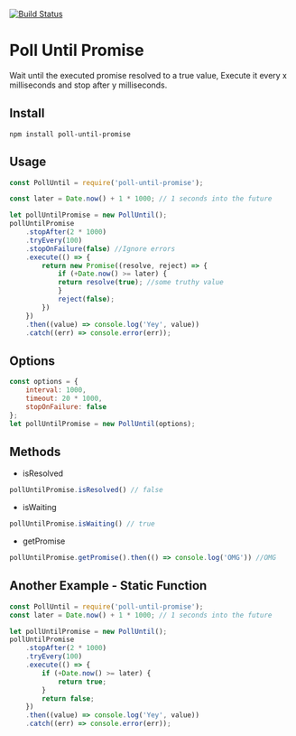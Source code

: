 [![Build Status](https://travis-ci.org/AlonMiz/poll-until-promise.svg?branch=master)](https://travis-ci.org/AlonMiz/poll-until-promise)
# Poll Until Promise
Wait until the executed promise resolved to a true value,
Execute it every x milliseconds and stop after y milliseconds.


## Install
`npm install poll-until-promise`

## Usage

```js
const PollUntil = require('poll-until-promise');

const later = Date.now() + 1 * 1000; // 1 seconds into the future

let pollUntilPromise = new PollUntil();
pollUntilPromise
    .stopAfter(2 * 1000)
    .tryEvery(100)
    .stopOnFailure(false) //Ignore errors
    .execute(() => {
        return new Promise((resolve, reject) => {
            if (+Date.now() >= later) {
            return resolve(true); //some truthy value
            }
            reject(false);
        })
    })
    .then((value) => console.log('Yey', value))
    .catch((err) => console.error(err));

```

## Options
```js
const options = {
    interval: 1000,
    timeout: 20 * 1000,
    stopOnFailure: false
};
let pollUntilPromise = new PollUntil(options);
```


## Methods

* isResolved
```js
pollUntilPromise.isResolved() // false
```

* isWaiting
```js
pollUntilPromise.isWaiting() // true
```

* getPromise
```js
pollUntilPromise.getPromise().then(() => console.log('OMG')) //OMG
```

## Another Example - Static Function

```js
const PollUntil = require('poll-until-promise');
const later = Date.now() + 1 * 1000; // 1 seconds into the future

let pollUntilPromise = new PollUntil();
pollUntilPromise
    .stopAfter(2 * 1000)
    .tryEvery(100)
    .execute(() => {
        if (+Date.now() >= later) {
            return true;
        }
        return false;
    })
    .then((value) => console.log('Yey', value))
    .catch((err) => console.error(err));

```
